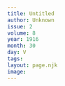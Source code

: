 ```yaml
---
title: Untitled
author: Unknown
issue: 2
volume: 8
year: 1916
month: 30
day: V
tags:
layout: page.njk
image:
---
```


